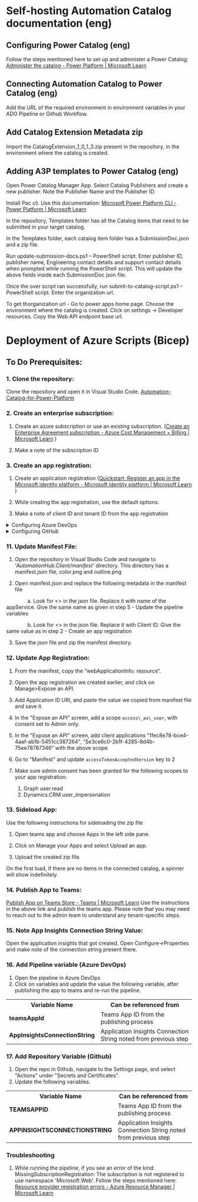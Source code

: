 <!-- Copyright (c) Microsoft Corporation.
 Licensed under the MIT License. -->
 
# Self-hosting Automation Catalog documentation (eng)
## Configuring Power Catalog (eng)

Follow the steps mentioned here to set up and administer a Power Catalog: [Administer the catalog - Power Platform | Microsoft Learn](https://learn.microsoft.com/en-us/power-platform/admin/administer-catalog#set-up-the-catalog)

## Connecting Automation Catalog to Power Catalog (eng)

Add the URL of the required environment in environment variables in your ADO Pipeline or Github Workflow.

## Add Catalog Extension Metadata zip

Import the CatalogExtension_1_0_1_3.zip present in the repository, in the environment where the catalog is created.

## Adding A3P templates to Power Catalog (eng)
Open Power Catalog Manager App. Select Catalog Publishers and create a new publisher. Note the Publisher Name and the Publisher ID. 

Install Pac cli. Use this documentation:  [Microsoft Power Platform CLI - Power Platform | Microsoft Learn](https://learn.microsoft.com/en-us/power-platform/developer/cli/introduction?tabs=windows)

In the repository, Templates folder has all the Catalog items that need to be submitted in your target catalog.

In the Templates folder, each catalog item folder has a SubmissionDoc.json and a zip file.

Run update-submission-docs.ps1 – PowerShell script. Enter publisher ID, publisher name, Engineering contact details and support contact details when prompted while running the PowerShell script. This will update the above fields inside each SubmissionDoc json file.

Once the over script ran successfully, run submit-to-catalog-script.ps1 – PowerShell script. Enter the organization url. 

To get thorganization url - Go to power apps home page. Choose the environment where the catalog is created. Click on settings -> Developer resources. Copy the Web API endpoint base url. 

# **Deployment of Azure Scripts (Bicep)**

## To Do Prerequisites:

### 1. Clone the repository:

Clone the repository and open it in Visual Studio Code. [Automation-Catalog-for-Power-Platform](https://github.com/microsoft/Automation-Catalog-for-Power-Platform)

### 2. Create an enterprise subscription:

1. Create an azure subscription or use an existing subscription. ([Create an Enterprise Agreement subscription - Azure Cost Management + Billing | Microsoft Learn](https://learn.microsoft.com/en-us/azure/cost-management-billing/manage/create-enterprise-subscription) )

1. Make a note of the subscription ID

### 3. Create an app registration:

1. Create an application registration ([Quickstart: Register an app in the Microsoft identity platform - Microsoft identity platform | Microsoft Learn](https://learn.microsoft.com/en-us/entra/identity-platform/quickstart-register-app?tabs=certificate) )

1. While creating the app registration, use the default options.

1. Make a note of client ID and tenant ID from the app registration


<details>
<summary> Configuring Azure DevOps </summary>

### 4. Create a service connection in Azure DevOps:

Create a service connection ([Service connections - Azure Pipelines | Microsoft Learn](https://learn.microsoft.com/en-us/azure/devops/pipelines/library/service-endpoints?view=azure-devops#create-a-service-connection) )

Use the following details, while creating a service connection.

1. Type: Azure Resource Manager

1. Authentication Method: Service Principal (automatic)

1. Scope Level: Subscription

1. Resource Group: (none)

1. Service connection name: <Give your own name>

Make a note of service connection name.

### 5. Create an environment in Azure DevOps:

Create an environment ([Create and target environments - Azure Pipelines | Microsoft Learn](https://learn.microsoft.com/en-us/azure/devops/pipelines/process/environments?view=azure-devops#create-an-environment) )

Use the following details, while creating an environment.

1. Name: <Give your own name>

1. Resource: None

Go to ‘Approvals and Checks’, and create an ‘Approvals’ check. Add people who may have to approve before deploying code into the resources.

Make a note of environment name.

### 6. Create the pipeline:

1. Navigate to the Azure Pipelines and create a new pipeline and select a location for the pipeline.

1. Select the code location as ‘Azure DevOps’ and select the repository ‘Automation-Catalog-For-PowerPlatform’

1. Configure the YAML pipeline by selecting an existing YAML file ‘AutomationCatalogForPowerPlatform-DeployResources.yml’ and click ‘Review Pipeline’

1. Save the pipeline.

### 7. Add Pipeline variables:

1. Open the pipeline in Azure DevOps

1. Click on variables and add the following variables.

1. Add the values for all the variables. Service Connection and environment names are the same used while creating them in the previous steps.

<table>
<tr>
<th>Variable Name</th>
<th> Can be referenced from</th>
</tr>
<tr>
<td><b>poolName</b></td>
<td>Name of the pool that should be used to run the pipeline (Open you Azure DevOps. Go to Project settings-> Agent Pool to get this information)</td>
</tr>

<tr>
<td><b>serviceConnection</b></td>
<td>Refer in the same document - (Create a service connection in Azure DevOps)</td>
</tr>

<tr>
<td><b>Environment</b></td>
<td>Refer in the same document - (Create an environment in Azure DevOps)</td>
</tr>

<tr>
<td><b>ClientId</b></td>
<td>Refer in the same document - (Create an app registration)</td>
</tr>

<tr>
<td><b>TenantId</b></td>
<td>Refer in the same document - (Create an app registration)</td>
</tr>

<tr>
<td><b>SubscriptionId</b></td>
<td>Refer in the same document - (Create an enterprise subscription)</td>
</tr>

<tr>
<td><b>appService</b></td>
<td>Give your own name</td>
</tr>

<tr>
<td><b>appServicePlan</b></td>
<td>Give your own name</td>
</tr>

<tr>
<td><b>applicationInsights</b></td>
<td>Give your own name</td>
</tr>

<tr>
<td><b>storageAccount</b></td>
<td>Give your own name (*Storage account name must be between 3 and 24 characters in length and use numbers and lower-case letters only.)</td>
</tr>

<tr>
<td><b>ResourceGroupName</b></td>
<td>Give your own name</td>
</tr>

<tr>
<td><b>location</b></td>
<td>Give location of your preference where the resource group and resources should be present (eg: westus2)</td>
</tr>

<tr>
<td><b>catalogEnvUrl</b></td>
<td>URL of the environment associated with the catalog</td>
</tr>

<tr>
<td><b>catalogPublisherId</b></td>
<td>ID of the catalog publisher created</td>
</tr>

<tr>
<td><b>teamsAppId</b></td>
<td>Keep this empty. This variable should be set later.</td>
</tr>

<tr>
<td><b>feedbackFormUrl</b></td>
<td>URL to your feedback form</td>
</tr>

<tr>
<td><b>faqUrl</b></td>
<td>URL where FAQs are going to be present</td>
</tr>

<tr>
<td><b>adminEnvironment</b></td>
<td>Default Environment ID </td>
</tr>

<tr>
<td><b>AppInsightsConnectionString</b></td>
<td>Keep this empty. This variable should be set later.</td>
</tr>
</table>

### 8. Role Assignment:

The service connection creates the resource group and resources when the pipeline is ran using bicep templates.  

Give the following roles to the service connection at subscription level.  

[Assign Azure roles using the Azure portal - Azure RBAC | Microsoft Learn](https://learn.microsoft.com/en-us/Azure/role-based-access-control/role-assignments-portal)  

Go to your subscription, click on the ‘Access Control (IAM)’ and assign the following roles  

1. ‘Corp Tenant DevOps Role’ //MS specific

1. ‘Contributor’

1. ‘Role Based Access Control’ (Revoke this access after deploying resources)

### 9. Run pipeline:

1. Run the pipeline which got created in the above step.

1. Make sure to tick the checkbox to Deploy resources.

1. Permit use of service connection when prompted.

1. Permit the environment to access/run the pipeline.

### 10. Role Assignment

When the pipeline ran successfully, assign the following role.

Go to the storage account that got created in the resource group, click on the ‘Access Control (IAM)’.

Assign the following role ‘Storage Blob Table Contributor’ to the ‘appService’ that has been created in the resource group in the Azure subscription.

</details>

<details>
<summary> Configuring GitHub </summary>

### 4. Create a resource group 
Create a resource group in the azure portal. Make note of the name and the location selected. ([Create a resource group](https://learn.microsoft.com/en-us/azure/azure-resource-manager/management/manage-resource-groups-portal#create-resource-groups))

### 5. Create a user assigned managed identity and add federated credentials in the identity:

Create a user assigned managed identity in azure portal. Choose an existing resource group or create new one if needed. ([Create a user-assigned managed identity | Microsoft Learn](https://learn.microsoft.com/en-us/entra/identity/managed-identities-azure-resources/how-manage-user-assigned-managed-identities?pivots=identity-mi-methods-azp#create-a-user-assigned-managed-identity) )

1. To authenticate successfully to github, create federated credentials in the identity. Open the user assigned managed identity and open federated credentials.

1. Fill in the following details

<table>
<tr>
<td><b>Federated Credential Scenario</b></td>
<td>Configure a GitHub issued token to impersonate this application and deploy to Azure</td>
</tr>

<tr>
<td><b>Issuer</b></td>
<td>[Refer in the same document - (Create an app registration)](https://token.actions.githubusercontent.com)</td>
</tr>

<tr>
<td><b>Organization</b></td>
<td>(Refer the organization name from github)</td>
</tr>

<tr>
<td><b>Repository</b></td>
<td>(Refer the repository name from github)</td>
</tr>

<tr>
<td><b>Entity</b></td>
<td>Branch</td>
</tr>

<tr>
<td><b>Branch</b></td>
<td>main</td>
</tr>
</table>

Give a name to the credential and save it.

### 6. Create github actions workflow:

1. Navigate to the Github actions tab.

1. Workflows are already created from the yml present in .github/workflows/build-and-deploy-code.yml and .github/workflows/deploy-resources.yml

### 7. Add Pipeline variables:

1. Open the settings tab in Github.

1. Click on secrets and variables and add the following variables and secrets.

1. Add the values for all the variables. Service Connection and environment names are the same used while creating them in the previous steps.

<table>
<tr>
<th>Secret Name</th>
<th> Can be referenced from</th>
</tr>

<tr>
<td><b>AZURE_CLIENT_ID </b></td>
<td>Refer in the same document - (Create an app registration)</td>
</tr>

<tr>
<td><b>AZURE_TENANT_ID</b></td>
<td>Refer in the same document - (Create an app registration)</td>
</tr>

<tr>
<td><b>AZURE_SUBSCRIPTION_ID</b></td>
<td>Refer in the same document - (Create an enterprise subscription)</td>
</tr>

<tr>
<td><b>AZURE_FIC_CLIENT_ID</b></td>
<td>Refer in the same document - (Create a user assigned managed identity)</td>
</tr>

</table>

<table>
<tr>
<th>Variable Name</th>
<th> Can be referenced from</th>
</tr>
 
<tr>
<td><b>APPSERVICE</b></td>
<td>Give your own name</td>
</tr>

<tr>
<td><b>APPSERVICEPLAN</b></td>
<td>Give your own name</td>
</tr>

<tr>
<td><b>APPLICATIONINSIGHTS</b></td>
<td>Give your own name</td>
</tr>

<tr>
<td><b>STORAGEACCOUNT</b></td>
<td>Give your own name (*Storage account name must be between 3 and 24 characters in length and use numbers and lower-case letters only.)</td>
</tr>

<tr>
<td><b>RESOURCEGROUPNAME</b></td>
<td>Resource group created in earlier</td>
</tr>

<tr>
<td><b>LOCATION</b></td>
<td>Give location of your preference where the resource group and resources should be present (eg: westus2)</td>
</tr>

<tr>
<td><b>CATALOG_ENV_URL</b></td>
<td>URL of the environment associated with the catalog</td>
</tr>

<tr>
<td><b>CATALOG_PUBLISHER_ID</b></td>
<td>ID of the catalog publisher created</td>
</tr>

<tr>
<td><b>TEAMSAPPID</b></td>
<td>TEAMSAPPID_PH &lt;This is a placeholder and should be used till a value is set.&gt;</td>
</tr>

<tr>
<td><b>FEEDBACKFORMURL</b></td>
<td>FEEDBACKFORMURL_PH &lt;This is a placeholder and should be used till a value is set.&gt; <br>URL to your feedback form</td>
</tr>

<tr>
<td><b>FAQURL</b></td>
<td>FAQURL_PH &lt;This is a placeholder and should be used till a value is set.&gt; <br>URL where FAQs are going to be present</td>
</tr>

<tr>
<td><b>ADMINENVIRONMENT</b></td>
<td>Default Environment ID </td>
</tr>

<tr>
<td><b>APPINSIGHTSCONNECTIONSTRING</b></td>
<td>Keep this empty. This variable should be set later.</td>
</tr>
</table>

### 8. Role Assignment:

The managed identity should be given permissions to create the resource group and resources when the pipeline is ran using bicep templates.  

Give the following roles to the identity at subscription level.  

[Assign Azure roles using the Azure portal - Azure RBAC | Microsoft Learn](https://learn.microsoft.com/en-us/Azure/role-based-access-control/role-assignments-portal)  

Go to your subscription, click on the ‘Access Control (IAM)’ and assign the following roles  

1. ‘Contributor’

1. ‘Role Based Access Control’ (Revoke this access after deploying resources)

### 9. Run workflow:

1. Run the deploy-resources workflow which got created in the above step.

### 10. Role Assignment

When the workflow ran successfully, assign the following role.

Add federated credentials to the app registration with the for the system-assigned managed identity of the app service.

Go to the storage account that got created in the resource group, click on the ‘Access Control (IAM)’.

Assign the role ‘Storage Blob Table Contributor’ to the App Service that has been created in the resource group in the Azure subscription.


</details>

### 11. Update Manifest File:

1. Open the repository in Visual Studio Code and navigate to ‘*AutomationHub.Client/manifest’* directory. This directory has a manifest.json file, color.png and outline.png

1. Open manifest.json and replace the following metadata in the manifest file

   &emsp;&emsp;&emsp; a. Look for <<APPSERVICE>> in the json file. Replace it with name of the appService. Give the same name as given in step 5 - Update the pipeline variables

   &emsp;&emsp;&emsp; b. Look for <<CLIENTID>> in the json file. Replace it with Client ID. Give the same value as in step 2 - Create an app registration

3. Save the json file and zip the manifest directory.

### 12. Update App Registration:

1. From the manifest, copy the “webApplicationInfo: resource“.

1. Open the app registration we created earlier, and click on Manage>Expose an API.

1. Add Application ID URI, and paste the value we copied from manifest file and save it.

1. In the "Expose an API" screen, add a scope `access\_as\_user`, with consent set to Admin only.

1. In the "Expose an API" screen, add client applications "1fec8e78-bce4-4aaf-ab1b-5451cc387264", "5e3ce6c0-2b1f-4285-8d4b-75ee78787346" with the above scope.

1. Go to "Manifest" and update `accessTokenAcceptedVersion` key to 2

1. Make sure admin consent has been granted for the following scopes to your app registration:
    1. Graph user.read
    2. Dynamics.CRM user_impersonation

### 13. Sideload App:

Use the following instructions for sideloading the zip file

1. Open teams app and choose Apps in the left side pane.

1. Click on Manage your Apps and select Upload an app.

1. Upload the created zip file.

On the first load, if there are no items in the connected catalog, a spinner will show indefinitely.

### 14. Publish App to Teams:

[Publish App on Teams Store - Teams | Microsoft Learn](https://learn.microsoft.com/en-us/microsoftteams/platform/concepts/deploy-and-publish/appsource/publish)
Use the instructions in the above link and publish the teams app. Please note that you may need to reach out to the admin team to understand any tenant-specific steps.

### 15. Note App Insights Connection String Value:

Open the application insights that got created. Open Configure->Properties and make note of the connection string present there.

### 16. Add Pipeline variable (Azure DevOps)

1.	Open the pipeline in Azure DevOps
2.	Click on variables and update the value the following variable, after publishing the app to teams and re-run the pipeline.

<table>
<tr>
<th>Variable Name</th>
<th> Can be referenced from</th>
</tr>
<tr>
<td><b>teamsAppId</b></td>
<td>Teams App ID from the publishing process</td>
</tr>

<tr>
<td><b>AppInsightsConnectionString</b></td>
<td>Application Insights Connection String noted from previous step</td>
</tr>
</table>

### 17. Add Repository Variable (Github)
1. Open the repo in Github, navigate to the Settings page, and select "Actions" under "Secrets and Certificates".
2. Update the following variables.
<table>
<tr>
<th>Variable Name</th>
<th> Can be referenced from</th>
</tr>
<tr>
<td><b>TEAMSAPPID</b></td>
<td>Teams App ID from the publishing process</td>
</tr>

<tr>
<td><b>APPINSIGHTSCONNECTIONSTRING</b></td>
<td>Application Insights Connection String noted from previous step</td>
</tr>
</table>

### Troubleshooting
1.	While running the pipeline, if you see an error of the kind: MissingSubscriptionRegistration: The subscription is not registered to use namespace 'Microsoft.Web'.
Follow the steps mentioned here: [Resource provider registration errors - Azure Resource Manager | Microsoft Learn](https://learn.microsoft.com/en-us/azure/azure-resource-manager/troubleshooting/error-register-resource-provider?tabs=azure-portal)
